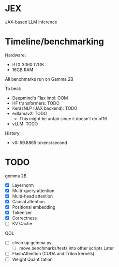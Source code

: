 # JEX
JAX-based LLM inference

# Timeline/benchmarking
Hardware:
- RTX 3060 12GB
- 16GB RAM

All benchmarks run on Gemma 2B

To beat:
- Deepmind's Flax impl: OOM
- HF transformers: TODO
- KerasNLP (JAX backend): TODO
- exllamav2: TODO
    - This might be unfair since it doesn't do bf16
- vLLM: TODO

History:
- v0: 59.8865 tokens/second

# TODO
gemma 2B
- [x] Layernorm
- [x] Multi-query attention 
- [x] Multi-head attention
- [x] Causal attention
- [x] Positional embedding
- [x] Tokenizer
- [x] Correctness
- [ ] KV Cache

QOL
- [ ] clean up gemma.py
    - [ ] move benchmarks/tests into other scripts
Later
- [ ] FlashAttention (CUDA and Triton kernels)
- [ ] Weight Quantization
